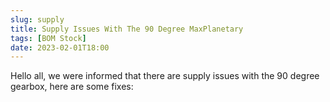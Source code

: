 ```yaml
---
slug: supply
title: Supply Issues With The 90 Degree MaxPlanetary
tags: [BOM Stock]
date: 2023-02-01T18:00
---
```


 Hello all, we were informed that there are supply issues with the 90 degree gearbox, here are some fixes:
